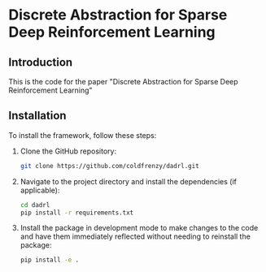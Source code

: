 # Discrete Abstraction for Sparse Deep Reinforcement Learning

## Introduction

This is the code for the paper "Discrete Abstraction for Sparse Deep Reinforcement Learning"

## Installation

To install the framework, follow these steps:

1. Clone the GitHub repository:

   ```bash
   git clone https://github.com/coldfrenzy/dadrl.git

2. Navigate to the project directory and install the dependencies (if applicable):
    ```bash 
    cd dadrl
    pip install -r requirements.txt
3. Install the package in development mode to make changes to the code and have them immediately reflected without needing to reinstall the package:
    ```bash 
   pip install -e .

